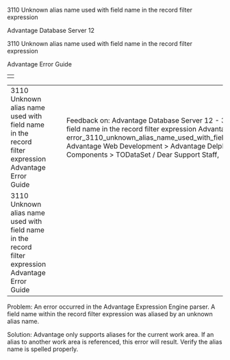 3110 Unknown alias name used with field name in the record filter expression




Advantage Database Server 12  

3110 Unknown alias name used with field name in the record filter expression

Advantage Error Guide

|  |
| --- |
|  |

|  |  |  |  |  |
| --- | --- | --- | --- | --- |
| 3110 Unknown alias name used with field name in the record filter expression  Advantage Error Guide |  |  | Feedback on: Advantage Database Server 12 - 3110 Unknown alias name used with field name in the record filter expression Advantage Error Guide error\_3110\_unknown\_alias\_name\_used\_with\_field\_name\_in\_the\_record\_filter\_expression Advantage Web Development > Advantage Delphi OData Client > Delphi OData Components > TODataSet / Dear Support Staff, |  |
| 3110 Unknown alias name used with field name in the record filter expression  Advantage Error Guide |  |  |  |  |

Problem: An error occurred in the Advantage Expression Engine parser. A field name within the record filter expression was aliased by an unknown alias name.

Solution: Advantage only supports aliases for the current work area. If an alias to another work area is referenced, this error will result. Verify the alias name is spelled properly.